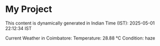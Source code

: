# My Project

This content is dynamically generated in Indian Time (IST): 2025-05-01 22:12:34 IST


Current Weather in Coimbatore:
Temperature: 28.88 °C
Condition: haze

